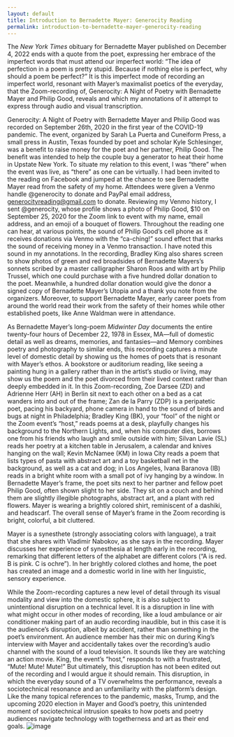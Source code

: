 ```yaml
---
layout: default
title: Introduction to Bernadette Mayer: Generocity Reading
permalink: introduction-to-bernadette-mayer-generocity-reading
---
```

<!-- Add an essay or interpretive material below this line,
using HTML or markdown.  Do not modify this file above this line -->

The *New York Times* obituary for Bernadette Mayer published on December 4, 2022 ends with a quote from the poet, expressing her embrace of the imperfect words that must attend our imperfect world: “The idea of perfection in a poem is pretty stupid. Because if nothing else is perfect, why should a poem be perfect?” It is this imperfect mode of recording an imperfect world, resonant with Mayer’s maximalist poetics of the everyday, that the Zoom-recording of, Generocity: A Night of Poetry with Bernadette Mayer and Philip Good, reveals and which my annotations of it attempt to express through audio and visual transcription.

Generocity: A Night of Poetry with Bernadette Mayer and Philip Good was recorded on September 26th, 2020 in the first year of the COVID-19 pandemic. The event, organized by Sarah La Puerta and Cuneiform Press, a small press in Austin, Texas founded by poet and scholar Kyle Schlesinger, was a benefit to raise money for the poet and her partner, Philip Good. The benefit was intended to help the couple buy a generator to heat their home in Upstate New York. To situate my relation to this event, I was “there” when the event was live, as “there” as one can be virtually. I had been invited to the reading on Facebook and jumped at the chance to see Bernadette Mayer read from the safety of my home. Attendees were given a Venmo handle @generocity to donate and PayPal email address, generocityreading@gmail.com to donate. Reviewing my Venmo history, I sent @generocity, whose profile shows a photo of Philip Good, $10 on September 25, 2020 for the Zoom link to event with my name, email address, and an emoji of a bouquet of flowers. Throughout the reading one can hear, at various points, the sound of Philip Good’s cell phone as it receives donations via Venmo with the “ca-ching!” sound effect that marks the sound of receiving money in a Venmo transaction. I have noted this sound in my annotations. In the recording, Bradley King also shares screen to show photos of green and red broadsides of Bernadette Mayers’s sonnets scribed by a master calligrapher Sharon Roos and with art by Philip Trussel, which one could purchase with a five hundred dollar donation to the poet. Meanwhile, a hundred dollar donation would give the donor a signed copy of Bernadette Mayer’s Utopia and a thank you note from the organizers. Moreover, to support Bernadette Mayer, early career poets from around the world read their work from the safety of their homes while other established poets, like Anne Waldman were in attendance. 

As Bernadette Mayer’s long-poem *Midwinter Day* documents the entire twenty-four hours of December 22, 1978 in Essex, MA—full of domestic detail as well as dreams, memories, and fantasies—and Memory combines poetry and photography to similar ends, this recording captures a minute level of domestic detail by showing us the homes of poets that is resonant with Mayer’s ethos. A bookstore or auditorium reading, like seeing a painting hung in a gallery rather than in the artist’s studio or living, may show us the poem and the poet divorced from their lived context rather than deeply embedded in it. In this Zoom-recording, Zoe Darsee (ZD) and Adrienne Herr (AH) in Berlin sit next to each other on a bed as a cat wanders into and out of the frame; Zan de la Parry (ZDP) is a peripatetic poet, pacing his backyard, phone camera in hand to the sound of birds and bugs at night in Philadelphia; Bradley King (BK), your “fool” of the night or the Zoom event’s “host,” reads poems at a desk, playfully changes his background to the Northern Lights, and, when his computer dies, borrows one from his friends who laugh and smile outside with him; Silvan Lavie (SL) reads her poetry at a kitchen table in Jerusalem, a calendar and knives hanging on the wall; Kevin McNamee (KM) in Iowa City reads a poem that lists types of pasta with abstract art and a toy basketball net in the background, as well as a cat and dog; in Los Angeles, Ivana Baranova (IB) reads in a bright white room with a small pot of ivy hanging by a window. In Bernadette Mayer’s frame, the poet sits next to her partner and fellow poet Philip Good, often shown slight to her side. They sit on a couch and behind them are slightly illegible photographs, abstract art, and a plant with red flowers. Mayer is wearing a brightly colored shirt, reminiscent of a dashiki, and headscarf. The overall sense of Mayer’s frame in the Zoom recording is bright, colorful, a bit cluttered. 

Mayer is a synesthete (strongly associating colors with language), a trait that she shares with Vladimir Nabokov, as she says in the recording. Mayer discusses her experience of synesthesia at length early in the recording, remarking that different letters of the alphabet are different colors (“A is red. B is pink. C is ochre”). In her brightly colored clothes and home, the poet has created an image and a domestic world in line with her linguistic, sensory experience. 

While the Zoom-recording captures a new level of detail through its visual modality and view into the domestic sphere, it is also subject to unintentional disruption on a technical level. It is a disruption in line with what might occur in other modes of recording, like a loud ambulance or air conditioner making part of an audio recording inaudible, but in this case it is the audience’s disruption, albeit by accident, rather than something in the poet’s environment. An audience member has their mic on during King’s interview with Mayer and accidentally takes over the recording’s audio channel with the sound of a loud television. It sounds like they are watching an action movie. King, the event’s “host,” responds to with a frustrated, “Mute! Mute! Mute!” But ultimately, this disruption has not been edited out of the recording and I would argue it should remain. This disruption, in which the everyday sound of a TV overwhelms the performance, reveals a sociotechnical resonance and an unfamiliarity with the platform’s design. Like the many topical references to the pandemic, masks, Trump, and the upcoming 2020 election in Mayer and Good’s poetry, this unintended moment of sociotechnical intrusion speaks to how poets and poetry audiences navigate technology with togetherness and art as their end goals. 
![image](https://user-images.githubusercontent.com/70542175/206015471-6a1098f0-9454-461a-ad07-3decaed793ec.png)
